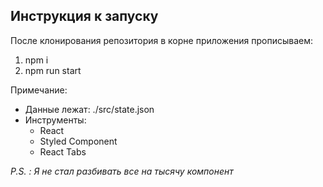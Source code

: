<h2>Инструкция к запуску</h2>

После клонирования репозитория в корне приложения прописываем:
<ol>
  <li>npm i</li>
  <li>npm run start</li>
</ol>

Примечание:
<ul>
  <li>Данные лежат: ./src/state.json</li>
  <li>Инструменты:
    <ul>
      <li>React</li>
      <li>Styled Component</li>
      <li>React Tabs</li>
    </ul>
  </li>
</ul>


<em>P.S. : Я не стал разбивать все на тысячу компонент</em>

